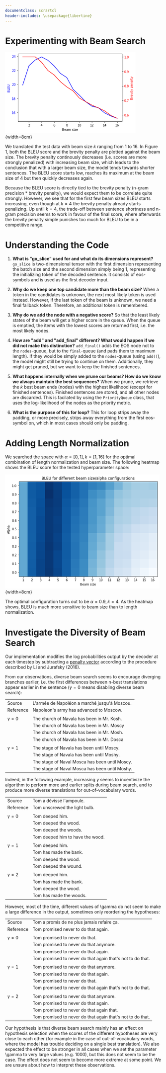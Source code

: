 ```yaml
---
documentclass: scrartcl
header-includes: \usepackage{libertine}
---
```


# Experimenting with Beam Search

<!-- Visualize Bleu-Scores in an appropriate plot --->
<!-- One or two paragraphs of analysis --->
<!-- - What happens to the brevity penalty with increasing beam size--->
<!-- - Plot with BLEU (y) and brevity penalty (x) --->
<!-- - Effect of larger beam size at decoding time --->

![Relation of BLEU and the Brevity Penalty to Beam Size](img/bleu_beam_brevity.png){width=8cm}

We translated the test data with beam size $k$ ranging from 1 to 16. In Figure 1, both the BLEU score and the brevity penalty are plotted against the beam size. The brevity penalty continously decreases (i.e. scores are more strongly penalized) with increasing beam size, which leads to the conclusion that with a larger beam size, the model tends towards shorter sentences. The BLEU score starts low, reaches its maximum at the beam size of 4 but then quickly decreases again.

Because the BLEU score is directly tied to the brevity penalty (n-gram precision * brevity penalty), we would expect them to be correlate quite strongly.
However, we see that for the first few beam sizes BLEU starts increasing, even though at $k=4$ the brevity penalty already starts penalizing.
Up until $k=4$, the trade-off between sentence shortness and n-gram precision seems to work in favour of the final score, where afterwards the brevity penalty simple punishes too much for BLEU to be in a competitive range. 


# Understanding the Code

1. **What is "go_slice" used for and what do its dimensions represent?** `go_slice` is two-dimensional tensor with the first dimension representing the batch size and the second dimension simply being 1, representing the initializing token of the decoded sentence. It consists of eos-symbols and is used as the first decoder input. 

2. **Why do we keep one top candidate more than the beam size?** When a token in the candidates is unknown, the next most likely token is used instead. However, if the last token of the beam is unknown, we need a final fallback token. Therefore, an additional token is remembered.

3. **Why do we add the node with a negative score?** So that the least likely states of the beam will get a higher score in the queue. When the queue is emptied, the items with the lowest scores are returned first, i.e. the most likely nodes.

4. **How are "add" and "add_final" different? What would happen if we did not make this distinction?** `add_final()` adds the EOS node not to the `nodes`-queue, but to the `final`-queue (and pads them to maximum length). If they would be simply added to the `nodes`-queue (using `add()`), the model might still be trying to continue on them. Additionally, they might get pruned, but we want to keep the finished sentences. 
 
5. **What happens internally when we prune our beams? How do we know we always maintain the best sequences?** When we prune, we retrieve the $k$ best beam ends (nodes) with the highest likelihood (except for finished sentences). Finished sentences are stored, and all other nodes are discarded. This is facilated by using the `PriorityQueue` class, that uses the log-likelihood of the nodes as the priority metric.

6. **What is the purpose of this for loop?** 
This for loop strips away the padding, or more precisely, strips away everything from the first eos-symbol on, which in most cases should only be padding.


# Adding Length Normalization

We searched the space with $\alpha = [0, 1], k = [1, 16]$ for the optimal combination of length normalization and beam size. The following heatmap shows the BLEU score for the tested hyperparameter space:

![Heatmap of BLEU scores for different configurations of beam size and alpha](img/heatmap.png){width=8cm}

The optimal configuration turns out to be $\alpha = 0.9, k = 4$. As the heatmap shows, BLEU is much more sensitive to beam size than to length normalization.

<!-- Find the optimal α value for the best beam size k from exercise 1 -->
<!-- Redo exercise 1, but this time with the new α. Does the best beam size k change? --->
<!-- - Visualizing BLEU-scores in an appropriate plot --->
<!-- - Discussion of the BLEU-scores --->
 

# Investigate the Diversity of Beam Search

<!-- With the best parameters (k,α) and normal beam search get n-best translation --->
<!-- With the best parameters (k,α) and diverse beam search get n-best translation --->

<!-- Compare the resulting translations --->
<!-- Experiment with different \gamma values (⚠⚠ Log Probabilities!) --->

<!-- Discuss findings --->
<!-- - Show examples --->
<!-- - Briefly explain diverse beam search implementation (could be done first) --->

Our implementation modifies the log probabilities output by the decoder at each timestep by subtracting a [penalty vector](https://github.com/pleyad/atmt/blob/1448cc9820cc241b5829a61e547ade49b862ee59/translate_beam.py#L164) according to the procedure described by Li and Jurafsky (2016).

From our observations, diverse beam search seems to encourage diverging branches earlier, i.e. the first differences between n-best translations appear earlier in the sentence ($\gamma = 0$ means disabling diverse beam search):

| | |
| --- | --- |
| Source | L'armée de Napoléon a marché jusqu'à Moscou. |
| Reference | Napoleon's army has advanced to Moscow. |
| | |
| $\gamma = 0$ | The church of Navala has been in Mr. Kosh. |
|       | The church of Navala has been in Mr. Moscy |
|       | The church of Navala has been in Mr. Mosh. |
|       | The church of Navala has been in Mr. Dosca |
| | |
| $\gamma = 1$ | The stage of Navala has been until Moscy. |
|       | The stage of Navala has been until Moshy. |
|       | The stage of Naval Mosca has been until Moscy. |
|       | The stage of Naval Mosca has been until Moshy. |

Indeed, in the following example, increasing $\gamma$ seems to incentivize the algorithm to perform more and earlier splits during beam search, and to produce more diverse translations for out-of-vocabulary words.

| | |
| --- | --- |
| Source | Tom a dévissé l'ampoule. |
| Reference | Tom unscrewed the light bulb. |
| | |
| $\gamma = 0$ | Tom deeped him. |
| | Tom deeped the wood. |
| | Tom deeped the woods. |
| | Tom deeped him to have the wood. |
| | |
| $\gamma = 1$ | Tom deeped him. |
| | Tom has made the bank. |
| | Tom deeped the wood. |
| | Tom deeped the wound. |
| | |
| $\gamma = 2$ | Tom deeped him. |
| | Tom has made the bank. |
| | Tom deeped the wood. |
| | Tom has made the woods. |

However, most of the time, different values of \gamma do not seem to make a large difference in the output, sometimes only reordering the hypotheses:

| | |
| --- | --- |
| Source | Tom a promis de ne plus jamais refaire ça. |
| Reference | Tom promised never to do that again. |
| | |
| $\gamma = 0$ | Tom promised to never do that. |
| | Tom promised to never do that anymore. |
| | Tom promised to never do that again. |
| | Tom promised to never do that again that's not to do that. |
| | |
| $\gamma = 1$ | Tom promised to never do that anymore. |
| | Tom promised to never do that again. |
| | Tom promised to never do that. |
| | Tom promised to never do that again that's not to do that. |
| | |
| $\gamma = 2$ | Tom promised to never do that anymore. |
| | Tom promised to never do that again. |
| | Tom promised to never do that again that. |
| | Tom promised to never do that again that's not to do that. |

Our hypothesis is that diverse beam search mainly has an effect on hypothesis selection when the scores of the different hypotheses are very close to each other (for example in the case of out-of-vocabulary words, where the model has trouble deciding on a single best translation). We also expected the effect to be stronger in all cases when we set the parameter \gamma to very large values (e.g. 1000), but this does not seem to be the case. The effect does not seem to become more extreme at some point. We are unsure about how to interpret these observations.
